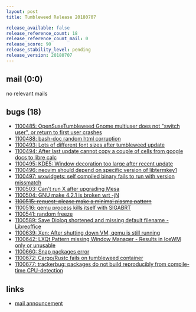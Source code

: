 ```yaml
---
layout: post
title: Tumbleweed Release 20180707

release_available: false
release_reference_count: 18
release_reference_count_mail: 0
release_score: 90
release_stability_level: pending
release_version: 20180707
---
```


## mail (0:0)

no relevant mails

## bugs (18)

<!--more-->

- [1100485: OpenSuseTumbleweed Gnome multiuser does not  "switch user", or return to first user crashes](https://bugzilla.opensuse.org/show_bug.cgi?id=1100485)
- [1100488: bash-doc random html corruption](https://bugzilla.opensuse.org/show_bug.cgi?id=1100488)
- [1100493: Lots of different font sizes after tumbleweed update](https://bugzilla.opensuse.org/show_bug.cgi?id=1100493)
- [1100494: After last update cannot copy a couple of cells from google docs to libre calc](https://bugzilla.opensuse.org/show_bug.cgi?id=1100494)
- [1100495: KDE5: Window decoration too large after recent update](https://bugzilla.opensuse.org/show_bug.cgi?id=1100495)
- [1100496: neovim should depend on specific version of libtermkey1](https://bugzilla.opensuse.org/show_bug.cgi?id=1100496)
- [1100497: wxwidgets: self compiled binary fails to run with version missmatch](https://bugzilla.opensuse.org/show_bug.cgi?id=1100497)
- [1100503: Can't run X after upgrading Mesa](https://bugzilla.opensuse.org/show_bug.cgi?id=1100503)
- [1100504: GNU make 4.2.1 is broken wrt -jN](https://bugzilla.opensuse.org/show_bug.cgi?id=1100504)
- ~~[1100515: request: please make a minimal plasma pattern](https://bugzilla.opensuse.org/show_bug.cgi?id=1100515)~~
- [1100516: qemu process kills itself with SIGABRT](https://bugzilla.opensuse.org/show_bug.cgi?id=1100516)
- [1100541: random freeze](https://bugzilla.opensuse.org/show_bug.cgi?id=1100541)
- [1100589: Save Diolog shortened and missing default filename - Libreoffice](https://bugzilla.opensuse.org/show_bug.cgi?id=1100589)
- [1100639: Xen: After shutting down VM, qemu is still running](https://bugzilla.opensuse.org/show_bug.cgi?id=1100639)
- [1100642: LXQt Pattern missing Window Manager - Results in IceWM only or unusable](https://bugzilla.opensuse.org/show_bug.cgi?id=1100642)
- [1100660: Snap packages error](https://bugzilla.opensuse.org/show_bug.cgi?id=1100660)
- [1100672: Cargo/Rustc fails on tumbleweed container](https://bugzilla.opensuse.org/show_bug.cgi?id=1100672)
- [1100677: trackerbug: packages do not build reproducibly from compile-time CPU-detection](https://bugzilla.opensuse.org/show_bug.cgi?id=1100677)



## links

- [mail announcement](https://lists.opensuse.org/opensuse-factory/2018-07/msg00062.html)
